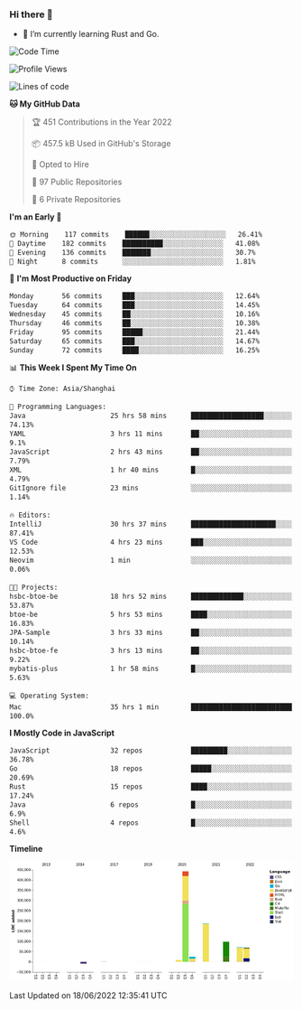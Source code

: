 ### Hi there 👋

- 🌱 I’m currently learning Rust and Go.

<!--START_SECTION:waka-->
![Code Time](http://img.shields.io/badge/Code%20Time-457%20hrs%2039%20mins-blue)

![Profile Views](http://img.shields.io/badge/Profile%20Views-0-blue)

![Lines of code](https://img.shields.io/badge/From%20Hello%20World%20I%27ve%20Written-900%20Thousand%20lines%20of%20code-blue)

**🐱 My GitHub Data** 

> 🏆 451 Contributions in the Year 2022
 > 
> 📦 457.5 kB Used in GitHub's Storage 
 > 
> 💼 Opted to Hire
 > 
> 📜 97 Public Repositories 
 > 
> 🔑 6 Private Repositories  
 > 
**I'm an Early 🐤** 

```text
🌞 Morning    117 commits    ██████░░░░░░░░░░░░░░░░░░░   26.41% 
🌆 Daytime    182 commits    ██████████░░░░░░░░░░░░░░░   41.08% 
🌃 Evening    136 commits    ███████░░░░░░░░░░░░░░░░░░   30.7% 
🌙 Night      8 commits      ░░░░░░░░░░░░░░░░░░░░░░░░░   1.81%

```
📅 **I'm Most Productive on Friday** 

```text
Monday       56 commits     ███░░░░░░░░░░░░░░░░░░░░░░   12.64% 
Tuesday      64 commits     ███░░░░░░░░░░░░░░░░░░░░░░   14.45% 
Wednesday    45 commits     ██░░░░░░░░░░░░░░░░░░░░░░░   10.16% 
Thursday     46 commits     ██░░░░░░░░░░░░░░░░░░░░░░░   10.38% 
Friday       95 commits     █████░░░░░░░░░░░░░░░░░░░░   21.44% 
Saturday     65 commits     ███░░░░░░░░░░░░░░░░░░░░░░   14.67% 
Sunday       72 commits     ████░░░░░░░░░░░░░░░░░░░░░   16.25%

```


📊 **This Week I Spent My Time On** 

```text
⌚︎ Time Zone: Asia/Shanghai

💬 Programming Languages: 
Java                     25 hrs 58 mins      ██████████████████░░░░░░░   74.13% 
YAML                     3 hrs 11 mins       ██░░░░░░░░░░░░░░░░░░░░░░░   9.1% 
JavaScript               2 hrs 43 mins       ██░░░░░░░░░░░░░░░░░░░░░░░   7.79% 
XML                      1 hr 40 mins        █░░░░░░░░░░░░░░░░░░░░░░░░   4.79% 
GitIgnore file           23 mins             ░░░░░░░░░░░░░░░░░░░░░░░░░   1.14%

🔥 Editors: 
IntelliJ                 30 hrs 37 mins      █████████████████████░░░░   87.41% 
VS Code                  4 hrs 23 mins       ███░░░░░░░░░░░░░░░░░░░░░░   12.53% 
Neovim                   1 min               ░░░░░░░░░░░░░░░░░░░░░░░░░   0.06%

🐱‍💻 Projects: 
hsbc-btoe-be             18 hrs 52 mins      █████████████░░░░░░░░░░░░   53.87% 
btoe-be                  5 hrs 53 mins       ████░░░░░░░░░░░░░░░░░░░░░   16.83% 
JPA-Sample               3 hrs 33 mins       ██░░░░░░░░░░░░░░░░░░░░░░░   10.14% 
hsbc-btoe-fe             3 hrs 13 mins       ██░░░░░░░░░░░░░░░░░░░░░░░   9.22% 
mybatis-plus             1 hr 58 mins        █░░░░░░░░░░░░░░░░░░░░░░░░   5.63%

💻 Operating System: 
Mac                      35 hrs 1 min        █████████████████████████   100.0%

```

**I Mostly Code in JavaScript** 

```text
JavaScript               32 repos            █████████░░░░░░░░░░░░░░░░   36.78% 
Go                       18 repos            █████░░░░░░░░░░░░░░░░░░░░   20.69% 
Rust                     15 repos            ████░░░░░░░░░░░░░░░░░░░░░   17.24% 
Java                     6 repos             █░░░░░░░░░░░░░░░░░░░░░░░░   6.9% 
Shell                    4 repos             █░░░░░░░░░░░░░░░░░░░░░░░░   4.6%

```


**Timeline**

![Chart not found](https://raw.githubusercontent.com/elton/elton/main/charts/bar_graph.png) 


 Last Updated on 18/06/2022 12:35:41 UTC
<!--END_SECTION:waka-->

<!--
**elton/elton** is a ✨ _special_ ✨ repository because its `README.md` (this file) appears on your GitHub profile.

Here are some ideas to get you started:

- 🔭 I’m currently working on ...
- 🌱 I’m currently learning ...
- 👯 I’m looking to collaborate on ...
- 🤔 I’m looking for help with ...
- 💬 Ask me about ...
- 📫 How to reach me: ...
- 😄 Pronouns: ...
- ⚡ Fun fact: ...
-->
